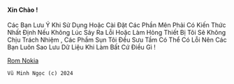 #### Xin Chào ! 

Các Bạn Lưu Ý Khi Sử Dụng Hoặc Cài Đặt Các Phần Mên Phải Có Kiến Thức Nhất Định Nếu Không Lúc Sảy Ra Lỗi Hoặc Làm Hỏng Thiết Bị Tôi Sẽ Không Chịu Trách Nhiệm , Các Phầm Sụn Tôi Đều Sưu Tầm Có Thể Có Lỗi Nên Các Bạn Luôn Sao Lưu Dữ Liệu Khi Làm Bất Cứ Điều Gì ! 


[Rom Nokia ](https://github.com/vuminhngocpt/Rom-Nokia/blob/main/README.md)


    Vũ Minh Ngọc (c) 2024
